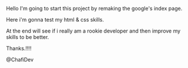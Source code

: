 Hello I'm going to start this project by remaking the google's index page.

Here i'm gonna test my html & css skills.

At the end will see if i really am a rookie developer and then improve my skills
to be better.

Thanks.!!!!

@ChafiDev
